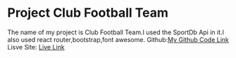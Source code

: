 # Project Club Football Team


The name of my project is Club Football Team.I used the SportDb Api in it.I also used react router,bootstrap,font awesome.
 Github:[My Github  Code Link](https://github.com/mahmudshumit/Club-Football-Team)
 Lisve Site: [Live Link](https://gifted-dubinsky-c4228d.netlify.app/)
 


